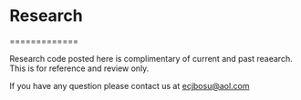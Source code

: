 # Research
=============

Research code posted here is complimentary of current and past reaearch.  This is for reference and review only.

If you have any question please contact us at ecjbosu@aol.com



